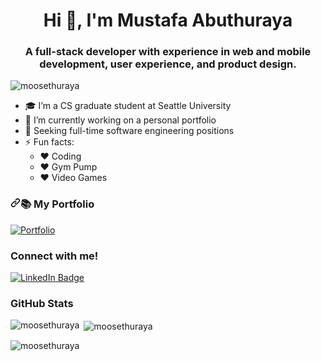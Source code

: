 <h1 align="center">Hi 👋, I'm Mustafa Abuthuraya</h1>
<h3 align="center">A full-stack developer with experience in web and mobile development, user experience, and product design.</h3>

<p align="left"> <img src="https://komarev.com/ghpvc/?username=moosethuraya&label=Profile%20views&color=0e75b6&style=flat" alt="moosethuraya" /> </p>

- 🎓 I’m a CS graduate student at Seattle University
- 🌱 I’m currently working on a personal portfolio
- 👀 Seeking full-time software engineering positions
- ⚡ Fun facts:
     - ❤️ Coding
     - ❤️ Gym Pump
     - ❤️ Video Games
   
<!-- Porfolio Section -->
<h3 dir="auto"><a id="user-content--my-portfolio" class="anchor" aria-hidden="true" href="#-my-portfolio"><svg class="octicon octicon-link" viewBox="0 0 16 16" version="1.1" width="16" height="16" aria-hidden="true"><path fill-rule="evenodd" d="M7.775 3.275a.75.75 0 001.06 1.06l1.25-1.25a2 2 0 112.83 2.83l-2.5 2.5a2 2 0 01-2.83 0 .75.75 0 00-1.06 1.06 3.5 3.5 0 004.95 0l2.5-2.5a3.5 3.5 0 00-4.95-4.95l-1.25 1.25zm-4.69 9.64a2 2 0 010-2.83l2.5-2.5a2 2 0 012.83 0 .75.75 0 001.06-1.06 3.5 3.5 0 00-4.95 0l-2.5 2.5a3.5 3.5 0 004.95 4.95l1.25-1.25a.75.75 0 00-1.06-1.06l-1.25 1.25a2 2 0 01-2.83 0z"></path></svg></a><g-emoji class="g-emoji" alias="books" fallback-src="https://github.githubassets.com/images/icons/emoji/unicode/1f4da.png">📚</g-emoji> My Portfolio</h3>
<a href="">
<img src="https://camo.githubusercontent.com/7614af42683cc417269cfb48b171165eff8d5242b00248a7ca5d2a01633eed0e/68747470733a2f2f696d672e736869656c64732e696f2f62616467652f2d506f7274666f6c696f2d677265656e3f7374796c653d666f722d7468652d626164676526" alt="Portfolio" data-canonical-src="https://img.shields.io/badge/-Portfolio-green?style=for-the-badge&amp;" style="max-width: 100%;">
</a>

<h3 align="left">Connect with me!</h3>
<p align="left">
<a href="https://www.linkedin.com/in/mustafaabuthuraya/">
<img alt="LinkedIn Badge" src="https://camo.githubusercontent.com/9cb370f3697b1478cde0f315031d9395586cfa283150a92f55bd767189587662/68747470733a2f2f696d672e736869656c64732e696f2f62616467652f4c696e6b6564496e2d3065373661383f7374796c653d666f722d7468652d6261646765266c6f676f3d6c696e6b6564696e266c6f676f436f6c6f723d7768697465" data-canonical-src="https://img.shields.io/badge/LinkedIn-0e76a8?style=for-the-badge&amp;logo=linkedin&amp;logoColor=white" style="max-width: 100%;">
</a>
<h3 align="left">GitHub Stats</h3>
<p><img align="left" src="https://github-readme-stats.vercel.app/api/top-langs?username=moosethuraya&show_icons=true&locale=en&layout=compact" alt="moosethuraya" /></p>

<p>&nbsp;<img align="center" src="https://github-readme-stats.vercel.app/api?username=moosethuraya&show_icons=true&locale=en" alt="moosethuraya" /></p>

<p><img align="center" src="https://github-readme-streak-stats.herokuapp.com/?user=moosethuraya&" alt="moosethuraya" /></p>
